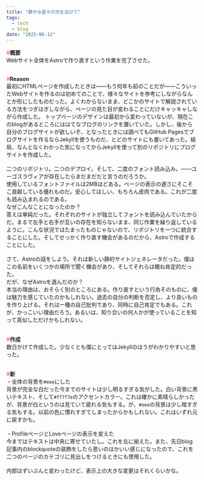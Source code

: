 ```yaml
---
title: "静かな星々の光を浴びて"
tags:
  - tech
  - blog
date: "2025-06-12"
---
```

**<font color="#ff7f7e">#</font>概要**<br>
Webサイト全体をAstroで作り直すという作業を完了させた。<br><br>

<!--more-->

**<font color="#ff7f7e">#</font>Reason**<br>
最初にHTMLページを作成したときは――もう何年も前のことだが――こういったWebサイトを作るのは初めてのことで、様々なサイトを参考にしながらなんとか形にしたものだった。よくわからないまま、どこかのサイトで解説されている方法をつぎはぎしながら、ページの見た目が変わることにだけキャッキャしながら作成した。
トップページのデザインは最初から変わっていないが、現在このblogがあるところにははてなブログのリンクを置いていた。しかし、後から自分のブログサイトが欲しいぞ、となったときには調べてもGitHub Pagesでブログサイトを作るならJekyllを使うものだ、とどのサイトにも書いてあった。結局、なんとなくわかった気になってからJekyllを使って別のリポジトリにブログサイトを作成した。<br>
<br>
二つのリポジトリ。二つのデプロイ。そして、二度のフォント読み込み。――ユーゴスラヴィアが存在したらまだまだだと言うのだろうか。<br>
使用しているフォントファイルは2MBほどある。ページの表示の遅さにそこそこ貢献している優れものだ。安心してほしい、もちろん皮肉である。これが二度も読み込まれるのである。<br>
なぜこんなことになったのか？<br>
答えは単純だった。それぞれのサイトが独立してフォントを読み込んでいたからだ。まるで左手と右手が互いの存在を知らないまま、同じ作業を繰り返しているように。こんな状況ではたまったものじゃないので、リポジトリを一つに統合することにした。そしてせっかく作り直す機会があるのだから、Astroで作成することにした。<br>
<br>
さて、Astroの話をしよう。それは新しい静的サイトジェネレータだった。僕はこの名前をいくつかの場所で聞く機会があり、そしてそれらは概ね肯定的だった。<br>
だが、なぜAstroを選んだのか？<br>
本当の理由は、おそらく別のところにある。作り直すという行為そのものに、僕は魅力を感じていたのかもしれない。過去の自分の判断を否定し、より良いものを作り上げる。それは一種の自己批判であり、同時に自己肯定でもある。これが、かっこいい理由だろう。あるいは、知り合いの何人かが使っていることを知って真似しただけかもしれない。<br><br>

**<font color="#ff7f7e">#</font>作成**<br>
数日かけて作成した。少なくとも僕にとってはJekyllのほうがわかりやすいと思った。<br><br>

**<font color="#ff7f7e">#</font>新**<br>
・全体の背景を`#eee`にした<br>
背景が完全な白だった今までのサイトは少し明るすぎる気がした。白い背景に黒いテキスト、そして`#ff7f7e`のアクセントカラー。これは確かに素晴らしかったが、背景が白というのは見ていて疲れる気もする。が、`#eee`の背景は少し暗すぎる気もする。以前の色に慣れすぎてしまったからかもしれない。これはいずれ元に戻すかも。<br>
<br>
・ProfileページとLoveページの表示を変えた<br>
今まではテキストは中央に寄せていたし。これを左に揃えた。また、先日blog記事内のblockquoteの装飾をしたら思いのほかいい感じになったので、これを二つのページのカテゴリに見出しをつけるときにも使用した。<br>
<br>
内部はずいぶんと変わったけど、表示上の大きな変更はそれくらいかな。